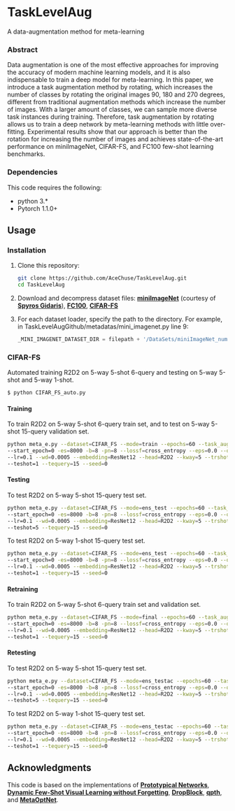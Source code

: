 # TaskLevelAug
A data-augmentation method for meta-learning

### Abstract

Data augmentation is one of the most effective approaches for improving the accuracy of modern machine learning models, and it is also indispensable to train a deep model for meta-learning. In this paper, we introduce a task augmentation method by rotating, which increases the number of classes by rotating the original images 90, 180 and 270 degrees, different from traditional augmentation methods which increase the number of images. With a larger amount of classes, we can sample more diverse task instances during training. Therefore, task augmentation by rotating allows us to train a deep network by meta-learning methods with little over-fitting. Experimental results show that our approach is better than the rotation for increasing the number of images and achieves state-of-the-art performance on miniImageNet, CIFAR-FS, and FC100 few-shot learning benchmarks. 

### Dependencies
This code requires the following:
* python 3.\*
* Pytorch 1.1.0+

## Usage

### Installation

1. Clone this repository:
    ```bash
    git clone https://github.com/AceChuse/TaskLevelAug.git
    cd TaskLevelAug
    ```
2. Download and decompress dataset files: [**miniImageNet**](https://drive.google.com/file/d/1fJAK5WZTjerW7EWHHQAR9pRJVNg1T1Y7/view?usp=sharing) (courtesy of [**Spyros Gidaris**](https://github.com/gidariss/FewShotWithoutForgetting)), [**FC100**](https://drive.google.com/file/d/1_ZsLyqI487NRDQhwvI7rg86FK3YAZvz1/view?usp=sharing), [**CIFAR-FS**](https://drive.google.com/file/d/1GjGMI0q3bgcpcB_CjI40fX54WgLPuTpS/view?usp=sharing)

3. For each dataset loader, specify the path to the directory. For example, in TaskLevelAugGithub/metadatas/mini_imagenet.py line 9:
    ```python
    _MINI_IMAGENET_DATASET_DIR = filepath + '/DataSets/miniImageNet_numpy'
    ```

### CIFAR-FS
Automated training R2D2 on 5-way 5-shot 6-query and testing on 5-way 5-shot and 5-way 1-shot.
```bash
$ python CIFAR_FS_auto.py
```

#### Training
To train R2D2 on 5-way 5-shot 6-query train set, and to test on 5-way 5-shot 15-query validation set.
```bash
python meta_e.py --dataset=CIFAR_FS --mode=train --epochs=60 --task_aug Rot90 --rot90_p=0.5 --feat_aug=norm \
--start_epoch=0 -es=8000 -b=8 -pn=8 --lossf=cross_entropy --eps=0.0 --optim=SGD --lr_sche=lambda_epoch \
--lr=0.1 --wd=0.0005 --embedding=ResNet12 --head=R2D2 --kway=5 --trshot=5 --trquery=6 --vshot=5 --vquery=15 \
--teshot=1 --tequery=15 --seed=0
```

#### Testing 
To test R2D2 on 5-way 5-shot 15-query test set.
```bash
python meta_e.py --dataset=CIFAR_FS --mode=ens_test --epochs=60 --task_aug Rot90 --rot90_p=0.5 --feat_aug=norm \
--start_epoch=0 -es=8000 -b=8 -pn=8 --lossf=cross_entropy --eps=0.0 --optim=SGD --lr_sche=lambda_epoch \
--lr=0.1 --wd=0.0005 --embedding=ResNet12 --head=R2D2 --kway=5 --trshot=5 --trquery=6 --vshot=5 --vquery=15 \
--teshot=5 --tequery=15 --seed=0
```

To test R2D2 on 5-way 1-shot 15-query test set.
```bash
python meta_e.py --dataset=CIFAR_FS --mode=ens_test --epochs=60 --task_aug Rot90 --rot90_p=0.5 --feat_aug=norm \
--start_epoch=0 -es=8000 -b=8 -pn=8 --lossf=cross_entropy --eps=0.0 --optim=SGD --lr_sche=lambda_epoch \
--lr=0.1 --wd=0.0005 --embedding=ResNet12 --head=R2D2 --kway=5 --trshot=5 --trquery=6 --vshot=1 --vquery=15 \
--teshot=1 --tequery=15 --seed=0
```

#### Retraining
To train R2D2 on 5-way 5-shot 6-query train set and validation set.
```bash
python meta_e.py --dataset=CIFAR_FS --mode=final --epochs=60 --task_aug Rot90 --rot90_p=0.5 --feat_aug=norm \
--start_epoch=0 -es=8000 -b=8 -pn=8 --lossf=cross_entropy --eps=0.0 --optim=SGD --lr_sche=lambda_epoch \
--lr=0.1 --wd=0.0005 --embedding=ResNet12 --head=R2D2 --kway=5 --trshot=5 --trquery=6 --vshot=5 --vquery=15 \
--teshot=1 --tequery=15 --seed=0
```

#### Retesting
To test R2D2 on 5-way 5-shot 15-query test set.
```bash
python meta_e.py --dataset=CIFAR_FS --mode=ens_testac --epochs=60 --task_aug Rot90 --rot90_p=0.5 --feat_aug=norm \
--start_epoch=0 -es=8000 -b=8 -pn=8 --lossf=cross_entropy --eps=0.0 --optim=SGD --lr_sche=lambda_epoch \
--lr=0.1 --wd=0.0005 --embedding=ResNet12 --head=R2D2 --kway=5 --trshot=5 --trquery=6 --vshot=5 --vquery=15 \
--teshot=5 --tequery=15 --seed=0
```

To test R2D2 on 5-way 1-shot 15-query test set.
```bash
python meta_e.py --dataset=CIFAR_FS --mode=ens_testac --epochs=60 --task_aug Rot90 --rot90_p=0.5 --feat_aug=norm \
--start_epoch=0 -es=8000 -b=8 -pn=8 --lossf=cross_entropy --eps=0.0 --optim=SGD --lr_sche=lambda_epoch \
--lr=0.1 --wd=0.0005 --embedding=ResNet12 --head=R2D2 --kway=5 --trshot=5 --trquery=6 --vshot=1 --vquery=15 \
--teshot=1 --tequery=15 --seed=0
```



## Acknowledgments

This code is based on the implementations of [**Prototypical Networks**](https://github.com/cyvius96/prototypical-network-pytorch),  [**Dynamic Few-Shot Visual Learning without Forgetting**](https://github.com/gidariss/FewShotWithoutForgetting), [**DropBlock**](https://github.com/miguelvr/dropblock), [**qpth**](https://github.com/locuslab/qpth), and [**MetaOptNet**](https://github.com/kjunelee/MetaOptNet).
